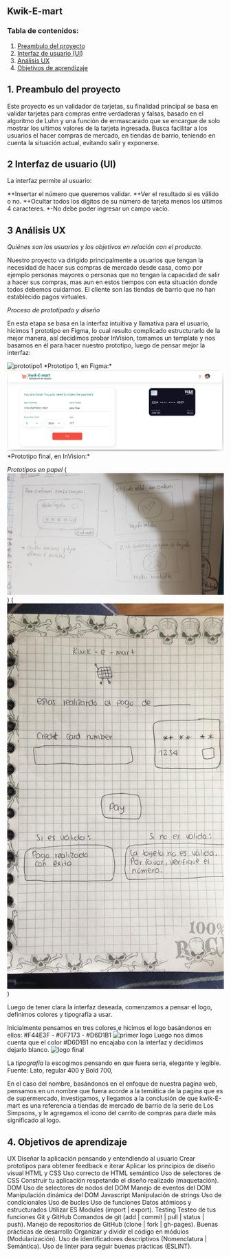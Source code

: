 ## Kwik-E-mart
### Tabla de contenidos:
1. [Preambulo del proyecto](#1-preambulo-del-proyecto)
2. [Interfaz de usuario (UI)](#2-Interfaz-de-usuario-(UI))
3. [Análisis UX](#3-Análisis-UX)
4. [Objetivos de aprendizaje](#4-Objetivos-de-aprendizaje)

## 1. Preambulo del proyecto 
Este proyecto es un validador de tarjetas, su finalidad principal se basa en validar tarjetas para compras entre verdaderas y falsas, basado en el algoritmo de Luhn y una función de enmascarado que se encargue de solo mostrar los ultimos valores de la tarjeta ingresada. 
Busca facilitar a los usuarios el hacer compras de mercado, en tiendas de barrio, teniendo en cuenta la situación actual, evitando salir y exponerse. 


## 2 Interfaz de usuario (UI)
La interfaz permite al usuario:

*+Insertar el número que queremos validar.
*+Ver el resultado si es válido o no.
*+Ocultar todos los dígitos de su número de tarjeta menos los últimos 4 caracteres.
*-No debe poder ingresar un campo vacío.

## 3 Análisis UX 

*Quiénes son los usuarios y los objetivos en relación con el producto.*

Nuestro proyecto va dirigido principalmente a usuarios que tengan la necesidad de hacer sus compras de mercado desde casa, como por ejemplo personas mayores o personas que no tengan la capacidad de salir a hacer sus compras, mas aun en estos tiempos con esta situación donde todos debemos cuidarnos. 
El cliente son las tiendas de barrio que no han establecido pagos virtuales.


*Proceso de prototipado y diseño*

En esta etapa se basa en la interfaz intuitiva y llamativa para el usuario, hicimos 1 prototipo en Figma, lo cual resulto complicado estructurarlo de la mejor manera, así decidimos probar InVision, tomamos un template y nos basamos en él para hacer nuestro prototipo, luego de pensar mejor la interfaz:

<img src="./Images/Prototipo1.jpg" alt="prototipo1"/>
*Prototipo 1, en Figma:*

<img src="./Images/sketch-image.png" alt="prototipoFinal"/>
*Prototipo final, en InVision:*

*Prototipos en papel*
(<img src="./Images/Papel1.jpg" alt="papel1"/>)
(<img src="./Images/Papel2.jpg" alt="papel2"/>)

Luego de tener clara la interfaz deseada, comenzamos a pensar el logo, definimos colores y tipografía a usar.

Inicialmente pensamos en tres colores,e hicimos el logo basándonos en ellos:
#F44E3F - #0F7173 - #D6D1B1 
![primer logo](<img src="./Images/Logo1.jpg"/>) 
Luego nos dimos cuenta que el color  #D6D1B1  no encajaba con la interfaz y decidimos dejarlo blanco.
 ![logo final](<img src="./Images/logo-image.png" alt="logo_image"/>) 

La *tipografía* la escogimos pensando en que fuera seria, elegante y legible.
 Fuente: Lato, regular 400 y Bold 700,

En el caso del nombre, basándonos en el enfoque de nuestra pagina web, pensamos en un nombre que fuera acorde a la temática de la pagina que es de supermercado, investigamos, y llegamos a la conclusión de que kwik-E-mart  es una referencia a tiendas de mercado de barrio de la serie de Los Simpsons, y le agregamos el icono del carrito de compras para darle más significado al logo.

## 4. Objetivos de aprendizaje 
UX
 Diseñar la aplicación pensando y entendiendo al usuario
 Crear prototipos para obtener feedback e iterar
 Aplicar los principios de diseño visual
HTML y CSS
 Uso correcto de HTML semántico
 Uso de selectores de CSS
 Construir tu aplicación respetando el diseño realizado (maquetación).
DOM
 Uso de selectores de nodos del DOM
 Manejo de eventos del DOM
 Manipulación dinámica del DOM
Javascript
 Manipulación de strings
 Uso de condicionales
 Uso de bucles
 Uso de funciones
 Datos atómicos y estructurados
 Utilizar ES Modules (import | export).
Testing
 Testeo de tus funciones
Git y GitHub
 Comandos de git (add | commit | pull | status | push).
 Manejo de repositorios de GitHub (clone | fork | gh-pages).
Buenas prácticas de desarrollo
 Organizar y dividir el código en módulos (Modularización).
 Uso de identificadores descriptivos (Nomenclatura | Semántica).
 Uso de linter para seguir buenas prácticas (ESLINT).
